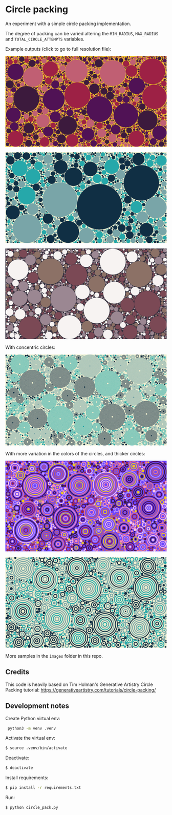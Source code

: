 # Circle packing

An experiment with a simple circle packing implementation.

The degree of packing can be varied altering the `MIN_RADIUS`, `MAX_RADIUS` and `TOTAL_CIRCLE_ATTEMPTS` variables.

Example outputs (click to go to full resolution file):

![](images/circle-pack-palette1-1.jpg)

![](images/circle-pack-palette1-3.jpg)

![](images/circle-pack-palette1-4.jpg)

With concentric circles:

![](images/circle-pack-concentric-2.jpg)

With more variation in the colors of the circles, and thicker circles:

![](images/circle-pack-concentric-random-colors-6.jpg)

![](images/circle-pack-concentric-random-colors-2.jpg)

More samples in the `images` folder in this repo.

## Credits

This code is heavily based on Tim Holman's Generative Artistry Circle Packing tutorial: https://generativeartistry.com/tutorials/circle-packing/

## Development notes

Create Python virtual env:

```bash
 python3 -m venv .venv
```

Activate the virtual env:

```bash
$ source .venv/bin/activate
```

Deactivate:

```bash
$ deactivate
```

Install requirements:

```bash
$ pip install -r requirements.txt
```

Run:

```bash
$ python circle_pack.py
```
